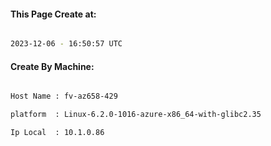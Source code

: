 
   
#### This Page Create at:

```bash

2023-12-06 - 16:50:57 UTC

```

#### Create By Machine:

```bash

Host Name : fv-az658-429

platform  : Linux-6.2.0-1016-azure-x86_64-with-glibc2.35

Ip Local  : 10.1.0.86

```

